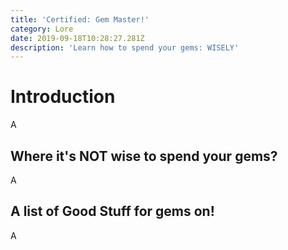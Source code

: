 ```yaml
---
title: 'Certified: Gem Master!'
category: Lore
date: 2019-09-18T10:28:27.281Z
description: 'Learn how to spend your gems: WISELY'
---
```

# Introduction

A

## Where it's NOT wise to spend your gems?

A

## A list of Good Stuff for gems on!
A
